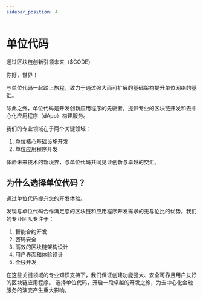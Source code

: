 ```yaml
---
sidebar_position: 4
---
```


# 单位代码

通过区块链创新引领未来（$CODE）

你好，世界！

与单位代码一起踏上旅程，致力于通过强大而可扩展的基础架构提升单位网络的基础。

除此之外，单位代码是开发创新应用程序的先驱者，提供专业的区块链开发和去中心化应用程序（dApp）构建服务。

我们的专业领域在于两个关键领域：

1. 单位核心基础设施开发
2. 单位应用程序开发

体验未来技术的新境界，与单位代码共同见证创新与卓越的交汇。

## 为什么选择单位代码？

通过单位代码提升您的开发体验。

发现与单位代码合作满足您的区块链和应用程序开发需求的无与伦比的优势。我们的专业团队专注于：

1. 智能合约开发
2. 密码安全
3. 高效的区块链架构设计
4. 用户界面和体验设计
5. 全栈开发

在这些关键领域的专业知识支持下，我们保证创建功能强大、安全可靠且用户友好的区块链应用程序。
选择单位代码，开启一段卓越的开发之旅，为去中心化金融服务的演变产生重大影响。

